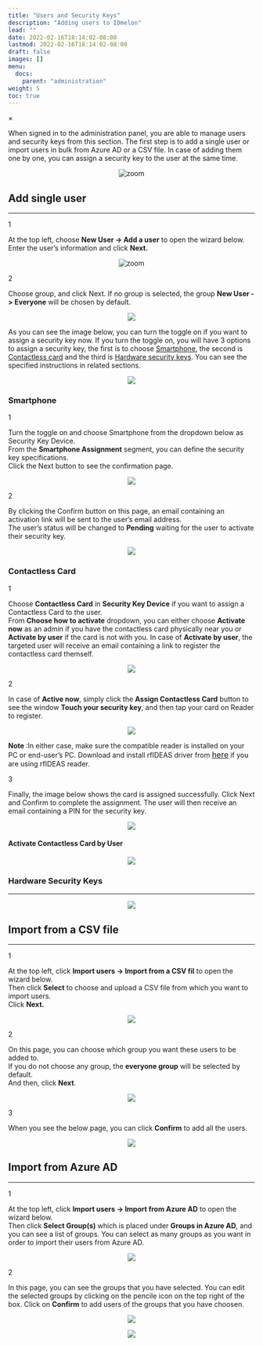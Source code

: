 ```yaml
---
title: "Users and Security Keys"
description: "Adding users to IDmelon"
lead: ""
date: 2022-02-16T18:14:02-08:00
lastmod: 2022-02-16T18:14:02-08:00
draft: false
images: []
menu:
  docs:
    parent: "administration"
weight: 5
toc: true
---
```


<div id="_modal" class="modal">
  <span class="close">&times;</span>
  <img class="modal-content" id="img01">
</div>

When signed in to the administration panel, you are able to manage users and security keys from this section.
The first step is to add a single user or import users in bulk from Azure AD or a CSV file. In case of adding them one by one, you can assign a security key to the user at the same time.

<div align="center">
    <img src="/images/vendor/Panel/users&securitykeys.png" id="_img" class="doc-img-frame" alt="zoom">
</div>

## Add single user

<hr class="hr-line">

<div class="step-row-container">
  <div class="step-column step-count-size">
    <p class="step-counter">1</p>
  </div>
  <div class="card-column">
    <div class="step-text" >
      <div class="card-body">
        <p>At the top left, choose <span style="font-weight:bold">New User -> Add a user</span> to open the wizard below.<br>
        Enter the user’s information and click <span style="font-weight:bold">Next.</span>
        </p>
      </div>
    </div>
  </div>
</div>

<div align="center">
    <img src="/images/vendor/Panel/addnewuser.png" id="_img" class="doc-img-frame" alt="zoom">
</div>

<div class="step-row-container">
  <div class="step-column step-count-size">
    <p class="step-counter">2</p>
  </div>
  <div class="card-column">
    <div class="step-text" >
      <div class="card-body">
        <p>Choose group, and click Next. If no group is selected, the group <span style="font-weight:bold">New User -> Everyone</span> will be chosen by default.<br>
        </p>
      </div>
    </div>
  </div>
</div>

<p align="center">
    <img src="/images/vendor/Panel/addnewusergp.png" class="doc-img-frame" id="_img">
</p>

As you can see the image below, you can turn the toggle on if you want to assign a security key now. If you turn the toggle on, you will have 3 options to assign a security key, the first is to choose [Smartphone](#smartphone), the second is [Contactless card](#contactless-card) and the third is [Hardware security keys](#hardware-security-keys). You can see the specified instructions in related sections.

<p align="center">
    <img src="/images/vendor/Panel/addnewuserskdev.png" class="doc-img-frame" id="_img">
</p>

### Smartphone

<div class="step-row-container">
  <div class="step-column step-count-size">
    <p class="step-counter">1</p>
  </div>
  <div class="card-column">
    <div class="step-text" >
      <div class="card-body">
        <p>Turn the toggle on and choose Smartphone from the dropdown below as Security Key Device.<br>
        From the <span style="font-weight:bold">Smartphone Assignment</span> segment, you can define the security key specifications.<br>
        Click the Next button to see the confirmation page.
        </p>
      </div>
    </div>
  </div>
</div>

<p align="center">
    <img src="/images/vendor/Panel/addnewusersmph.png" class="doc-img-frame" id="_img">
</p>

<div class="step-row-container">
  <div class="step-column step-count-size">
    <p class="step-counter">2</p>
  </div>
  <div class="card-column">
    <div class="step-text" >
      <div class="card-body">
        <p>By clicking the Confirm button on this page, an email containing an activation link will be sent to the user’s email address.<br>
        The user’s status will be changed to <span style="font-weight:bold">Pending</span> waiting for the user to activate their security key.<br>
        </p>
      </div>
    </div>
  </div>
</div>

<p align="center">
    <img src="/images/vendor/Panel/addnewuserconfirm.png" class="doc-img-frame">
</p>

### Contactless Card

<div class="step-row-container">
  <div class="step-column step-count-size">
    <p class="step-counter">1</p>
  </div>
  <div class="card-column">
    <div class="step-text" >
      <div class="card-body">
        <p>Choose <span style="font-weight:bold">Contactless Card</span> in <span style="font-weight:bold">Security Key Device</span> if you want to assign a Contactless Card to the user.<br>
        From <span style="font-weight:bold">Choose how to activate</span> dropdown, you can either choose <span style="font-weight:bold">Activate now</span> as an admin if you have the contactless card physically near you or <span style="font-weight:bold">Activate by user</span> if the card is not with you. In case of <span style="font-weight:bold">Activate by user</span>, the targeted user will receive an email containing a link to register the contactless card themself.
        </p>
      </div>
    </div>
  </div>
</div>

<p align="center">
    <img src="/images/vendor/Panel/addnewusercontactlesscard.png" class="doc-img-frame">
</p>

<div class="step-row-container">
  <div class="step-column step-count-size">
    <p class="step-counter">2</p>
  </div>
  <div class="card-column">
    <div class="step-text" >
      <div class="card-body">
        <p>In case of <span style="font-weight:bold">Active now</span>, simply click the <span style="font-weight:bold">Assign Contactless Card</span> button to see the window <span style="font-weight:bold">Touch your security key</span>, and then tap your card on Reader to register.<br>
        </p>
      </div>
    </div>
  </div>
</div>

<p align="center">
    <img src="/images/vendor/Panel/assignclesscard.png" class="doc-img-frame">
</p>

<p class="note-body">
<span style="font-weight:bold;">Note </span>:In either case, make sure the compatible reader is installed on your PC or end-user’s PC. Download and install rfIDEAS driver from <a href="https://idmeloncom-my.sharepoint.com/personal/hassan_idmelon_com/_layouts/15/onedrive.aspx?id=%2Fpersonal%2Fhassan%5Fidmelon%5Fcom%2FDocuments%2FDevelopment%2FReleases%2FAccesskey%2FAccesskeySetup1%2E1%2E18%5FrfIDEAS%2Eexe&parent=%2Fpersonal%2Fhassan%5Fidmelon%5Fcom%2FDocuments%2FDevelopment%2FReleases%2FAccesskey&ga=1" style="font-size:16px;">here</a> if you are using rfIDEAS reader.
</p>

<div class="step-row-container">
  <div class="step-column step-count-size">
    <p class="step-counter">3</p>
  </div>
  <div class="card-column">
    <div class="step-text" >
      <div class="card-body">
        <p>Finally, the image below shows the card is assigned successfully. Click Next and Confirm to complete the assignment. The user will then receive an email containing
        a PIN for the security key.
        <br>
        </p>
      </div>
    </div>
  </div>
</div>

<p align="center">
    <img src="/images/vendor/Panel/contaclessassigned.png" class="doc-img-frame">
</p>

#### Activate Contactless Card by User

<p align="center">
    <img src="/images/vendor/gifs/assign_card_active_by_user.gif" class="doc-img-frame">
</p>

### Hardware Security Keys

<hr class="hr-line">
<p align="center">
    <img src="/images/vendor/Panel/addnewuserhwsec.png" class="doc-img-frame">
</p>

## Import from a CSV file

<hr class="hr-line">
<div class="step-row-container">
  <div class="step-column step-count-size">
    <p class="step-counter">1</p>
  </div>
  <div class="card-column">
    <div class="step-text" >
      <div class="card-body">
        <p>At the top left, click <span style="font-weight:bold">Import users -> Import from a CSV fil</span> to open the wizard below.<br>
        Then click <span style="font-weight:bold">Select</span> to choose and upload a CSV file from which you want to import users.<br>
        Click <span style="font-weight:bold">Next.</span>
        </p>
      </div>
    </div>
  </div>
</div>

<p align="center">
    <img src="/images/vendor/Panel/importftomCSV.png" class="doc-img-frame">
</p>

<div class="step-row-container">
  <div class="step-column step-count-size">
    <p class="step-counter">2</p>
  </div>
  <div class="card-column">
    <div class="step-text" >
      <div class="card-body">
        <p>On this page, you can choose which group you want these users to be added to.<br>
            If you do not choose any group, the <span style="font-weight:bold">everyone group</span> will be selected by default.<br>
            And then, click <span style="font-weight:bold">Next</span>.
        </p>
      </div>
    </div>
  </div>
</div>

<p align="center">
    <img src="/images/vendor/Panel/gruopforCSV.png" class="doc-img-frame">
</p>

<div class="step-row-container">
  <div class="step-column step-count-size">
    <p class="step-counter">3</p>
  </div>
  <div class="card-column">
    <div class="step-text" >
      <div class="card-body">
        <p>When you see the below page, you can click <span style="font-weight:bold">Confirm</span> to add all the users.</p>
      </div>
    </div>
  </div>
</div>

<p align="center">
    <img src="/images/vendor/Panel/confirmCSVusers.png" class="doc-img-frame">
</p>

## Import from Azure AD

<hr class="hr-line">

<div class="step-row-container">
  <div class="step-column step-count-size">
    <p class="step-counter">1</p>
  </div>
  <div class="card-column">
    <div class="step-text" >
      <div class="card-body">
        <p>At the top left, click <span style="font-weight:bold">Import users -> Import from Azure AD</span> to open the wizard below.<br>
        Then click <span style="font-weight:bold">Select Group(s)</span> which is placed under <span style="font-weight:bold">Groups in Azure AD</span>, and you can see a list of groups.
        You can select as many groups as you want in order to import their users from Azure AD.  
        </p>
      </div>
    </div>
  </div>
</div>

<p align="center">
    <img src="/images/vendor/Panel/import_user_azure_1.png" class="doc-img-frame">
</p>

<div class="step-row-container">
  <div class="step-column step-count-size">
    <p class="step-counter">2</p>
  </div>
  <div class="card-column">
    <div class="step-text" >
      <div class="card-body">
        <p>In this page, you can see the groups that you have selected. You can edit the selected groups by clicking on the pencile icon on the top right of the box.
        Click on <span style="font-weight:bold">Confirm</span> to add users of the groups that you have choosen.
        </p>
      </div>
    </div>
  </div>
</div>

<p align="center">
    <img src="/images/vendor/Panel/import_user_azure_2.png" class="doc-img-frame">
</p>

<p align="center">
    <img src="/images/vendor/gifs/import_from_AzureAD.gif" class="doc-img-frame">
</p>
